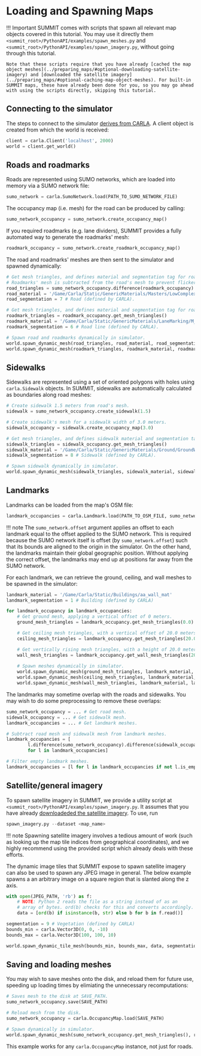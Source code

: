 <h1>Loading and Spawning Maps</h1>

!!! Important
    SUMMIT comes with scripts that spawn all relevant map objects covered in this tutorial. You may use it directly them `<summit_root>/PythonAPI/examples/spawn_meshes.py` and `<summit_root>/PythonAPI/examples/spawn_imagery.py`, without going through this tutorial.
   
    Note that these scripts require that you have already [cached the map object meshes](../preparing_maps/#optional-downloading-satellite-imagery) and [downloaded the satellite imagery](../preparing_maps/#optional-caching-map-object-meshes). For built-in SUMMIT maps, these have already been done for you, so you may go ahead with using the scripts directly, skipping this tutorial.

## Connecting to the simulator
The steps to connect to the simulator [derives from CARLA](https://carla.readthedocs.io/en/latest/python_api_tutorial/#connecting-and-retrieving-the-world). A client object is created from which the world is received:

```python
client = carla.Client('localhost', 2000)
world = client.get_world()
```

## Roads and roadmarks
Roads are represented using SUMO networks, which are loaded into memory via a SUMO network file:

```python
sumo_network = carla.SumoNetwork.load(PATH_TO_SUMO_NETWORK_FILE)
```

The occupancy map (i.e. mesh) for the road can be produced by calling:

```python
sumo_network_occupancy = sumo_network.create_occupancy_map()
```

If you required roadmarks (e.g. lane dividers), SUMMIT provides a fully automated way to generate the roadmarks' mesh:
```python
roadmark_occupancy = sumo_network.create_roadmark_occupancy_map()
```

The road and roadmarks' meshes are then sent to the simulator and spawned dynamically:

```python
# Get mesh triangles, and defines material and segmentation tag for road.
# Roadmarks' mesh is subtracted from the road's mesh to prevent flickering due to overlaps.
road_triangles = sumo_network_occupancy.difference(roadmark_occupancy).get_mesh_triangles()
road_material = '/Game/Carla/Static/GenericMaterials/Masters/LowComplexity/M_Road1'
road_segmentation = 7 # Road (defined by CARLA).

# Get mesh triangles, and defines material and segmentation tag for roadmarks.
roadmark_triangles = roadmark_occupancy.get_mesh_triangles()
roadmark_material = '/Game/Carla/Static/GenericMaterials/LaneMarking/M_MarkingLane_W'
roadmark_segmentation = 6 # Road line (defined by CARLA).

# Spawn road and roadmarks dynamically in simulator.
world.spawn_dynamic_mesh(road_triangles, road_material, road_segmentation)
world.spawn_dynamic_mesh(roadmark_triangles, roadmark_material, roadmark_segmentation)
```

## Sidewalks
Sidewalks are represented using a set of oriented polygons with holes using `carla.Sidewalk` objects. 
In SUMMIT, sidewalks are automatically calculated as boundaries along road meshes:

```python
# Create sidewalk 1.5 meters from road's mesh.
sidewalk = sumo_network_occupancy.create_sidewalk(1.5)

# Create sidewalk's mesh for a sidewalk width of 3.0 meters.
sidewalk_occupancy = sidewalk.create_occupancy_map(3.0)

# Get mesh triangles, and defines sidewalk material and segmentation tag for sidewalk.
sidewalk_triangles = sidewalk_occupancy.get_mesh_triangles()
sidewalk_material = '/Game/Carla/Static/GenericMaterials/Ground/GroundWheatField_Mat'
sidewalk_segmentation = 8 # Sidewalk (defined by CARLA).

# Spawn sidewalk dynamically in simulator.
world.spawn_dynamic_mesh(sidewalk_triangles, sidewalk_material, sidewalk_segmentation)
```


## Landmarks
Landmarks can be loaded from the map's OSM file:

```python
landmark_occupancies = carla.Landmark.load(PATH_TO_OSM_FILE, sumo_network.offset)
```

!!! note
    The `sumo_network.offset` argument applies an offset to each landmark equal to the offset applied to the SUMO network. This is required because the SUMO network itself is offset (by `sumo_network.offset`) such that its bounds are aligned to the origin in the simulator. On the other hand, the landmarks maintain their global geographic position. Without applying the correct offset, the landmarks may end up at positions far away from the SUMO network.

For each landmark, we can retrieve the ground, ceiling, and wall meshes to be spawned in the simulator:

```python
landmark_material = '/Game/Carla/Static/Buildings/aa_wall_mat'
landmark_segmentation = 1 # Building (defined by CARLA)

for landmark_occupancy in landmark_occupancies:
    # Get ground mesh, applying a vertical offset of 0 meters.
    ground_mesh_triangles = landmark_occupancy.get_mesh_triangles(0.0)

    # Get ceiling mesh triangles, with a vertical offset of 20.0 meters.
    ceiling_mesh_triangles = landmark_occupancy.get_mesh_triangles(20.0)

    # Get vertically rising mesh triangles, with a height of 20.0 meters.
    wall_mesh_triangles = landmark_occupancy.get_wall_mesh_triangles(20.0)
    
    # Spawn meshes dynamically in simulator.
    world.spawn_dynamic_mesh(ground_mesh_triangles, landmark_material, landmark_segmentation)
    world.spawn_dynamic_mesh(ceiling_mesh_triangles, landmark_material, landmark_segmentation)
    world.spawn_dynamic_mesh(wall_mesh_triangles, landmark_material, landmark_segmentation)
```

The landmarks may sometime overlap with the roads and sidewalks. You may wish to do some preprocessing to remove these overlaps:

```python
sumo_network_occupancy = ... # Get road mesh.
sidewalk_occupancy = ... # Get sidewalk mesh.
landmark_occupancies = ... # Get landmark meshes.

# Subtract road mesh and sidewalk mesh from landmark meshes.
landmark_occupancies = [
        l.difference(sumo_network_occupancy).difference(sidewalk_occupancy) 
        for l in landmark_occupancies]

# Filter empty landmark meshes.
landmark_occupancies = [l for l in landmark_occupancies if not l.is_empty]
```

## Satellite/general imagery
To spawn satellite imagery in SUMMIT, we provide a utility script at `<summit_root>/PythonAPI/examples/spawn_imagery.py`. It assumes that you have already [downloadeded the satellite imagery](preparing_maps/#optional-downloading-satellite-imagery). To use, run

```python
spawn_imagery.py --dataset <map_name>
```

!!! note
    Spawning satellite imagery involves a tedious amount of work (such as looking up the map tile indices from geographical coordinates), and we highly recommend using the provided script which already deals with these efforts.

The dynamic image tiles that SUMMIT expose to spawn satellite imagery can also be used to spawn any JPEG image in general. The below example spawns a an arbitrary image on a square region that is slanted along the z axis.

```python
with open(JPEG_PATH, 'rb') as f:
    # NOTE: Python 2 reads the file as a string instead of as an
    # array of bytes. ord(b) checks for this and converts accordingly.
    data = [ord(b) if isinstance(b, str) else b for b in f.read()]

segmentation = 9 # Vegetation (defined by CARLA)
bounds_min = carla.Vector3D(0, 0, -10)
bounds_max = carla.Vector3D(100, 100, 10)

world.spawn_dynamic_tile_mesh(bounds_min, bounds_max, data, segmentation)
```

## Saving and loading meshes
You may wish to save meshes onto the disk, and reload them for future use, speeding up loading times by elimiating the unnecessary recomputations:

```python
# Saves mesh to the disk at SAVE_PATH.
sumo_network_occupancy.save(SAVE_PATH)

# Reload mesh from the disk.
sumo_network_occupancy = carla.OccupancyMap.load(SAVE_PATH)

# Spawn dynamically in simulator.
world.spawn_dynamic_mesh(sumo_network_occupancy.get_mesh_triangles(), road_material, road_segmentation)
```

This example works for any `carla.OccupancyMap` instance, not just for roads.
